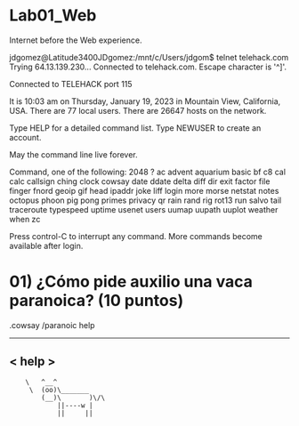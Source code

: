# Lab01_Web
Internet before the Web experience.

jdgomez@Latitude3400JDgomez:/mnt/c/Users/jdgom$ telnet telehack.com
Trying 64.13.139.230...
Connected to telehack.com.
Escape character is '^]'.

Connected to TELEHACK port 115

It is 10:03 am on Thursday, January 19, 2023 in Mountain View, California, USA.
There are 77 local users. There are 26647 hosts on the network.

  Type HELP for a detailed command list.
  Type NEWUSER to create an account.

May the command line live forever.

Command, one of the following:
  2048         ?            ac           advent       aquarium     basic
  bf           c8           cal          calc         callsign     ching
  clock        cowsay       date         ddate        delta        diff
  dir          exit         factor       file         finger       fnord
  geoip        gif          head         ipaddr       joke         liff
  login        more         morse        netstat      notes        octopus
  phoon        pig          pong         primes       privacy      qr
  rain         rand         rig          rot13        run          salvo
  tail         traceroute   typespeed    uptime       usenet       users
  uumap        uupath       uuplot       weather      when         zc

Press control-C to interrupt any command.
More commands become available after login.

# 01) ¿Cómo pide auxilio una vaca paranoica? (10 puntos)
.cowsay /paranoic help
 ______
< help >
 ------
        \   ^__^
         \  (oo)\_______
            (__)\       )\/\
                ||----w |
                ||     ||

